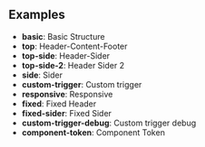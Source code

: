 ## Examples

- **basic**: Basic Structure
- **top**: Header-Content-Footer
- **top-side**: Header-Sider
- **top-side-2**: Header Sider 2
- **side**: Sider
- **custom-trigger**: Custom trigger
- **responsive**: Responsive
- **fixed**: Fixed Header
- **fixed-sider**: Fixed Sider
- **custom-trigger-debug**: Custom trigger debug
- **component-token**: Component Token
